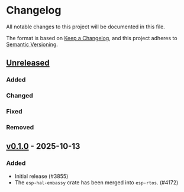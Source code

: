 # Changelog

All notable changes to this project will be documented in this file.

The format is based on [Keep a Changelog](https://keepachangelog.com/en/1.0.0/),
and this project adheres to [Semantic Versioning](https://semver.org/spec/v2.0.0.html).

## [Unreleased]

### Added


### Changed


### Fixed


### Removed


## [v0.1.0] - 2025-10-13

### Added

- Initial release (#3855)
- The `esp-hal-embassy` crate has been merged into `esp-rtos`. (#4172)

[v0.1.0]: https://github.com/esp-rs/esp-hal/releases/tag/esp-rtos-v0.1.0
[Unreleased]: https://github.com/esp-rs/esp-hal/compare/esp-rtos-v0.1.0...HEAD
